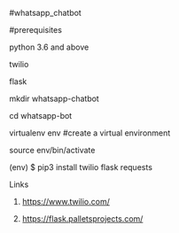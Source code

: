 #whatsapp_chatbot

#prerequisites 

python 3.6 and above 

twilio 

flask


mkdir whatsapp-chatbot

cd whatsapp-bot

virtualenv env #create a virtual environment

source env/bin/activate

(env) $ pip3 install twilio flask requests


Links
1. https://www.twilio.com/

2. https://flask.palletsprojects.com/
